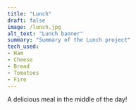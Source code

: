 ```yaml
---
title: "Lunch"
draft: false
image: /lunch.jpg
alt_text: "Lunch banner"
summary: "Summary of the Lunch project"
tech_used:
- Ham
- Cheese
- Bread
- Tomatoes
- Fire
---
```


A delicious meal in the middle of the day!
